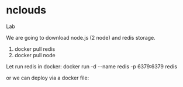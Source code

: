 # nclouds
Lab

We are going to download node.js (2 node) and redis storage.

1. docker pull redis
2. docker pull node

Let run redis in docker:
  docker run -d --name redis -p 6379:6379 redis

or we can deploy via a docker file:


